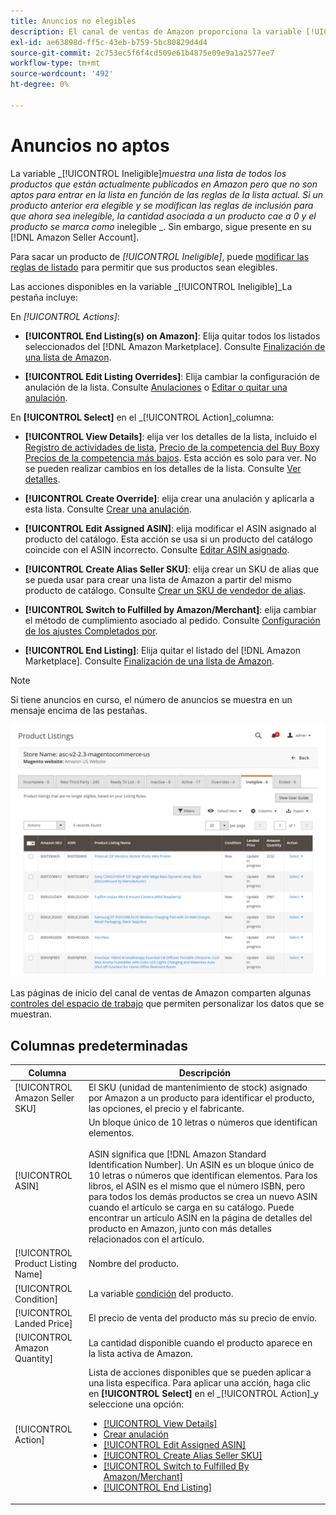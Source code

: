 ```yaml
---
title: Anuncios no elegibles
description: El canal de ventas de Amazon proporciona la variable [!UICONTROL Ineligible] para ayudarle a administrar los elementos no se pueden usar como listado basado en las reglas de listado actuales.
exl-id: ae63898d-ff5c-43eb-b759-5bc80829d4d4
source-git-commit: 2c753ec5f6f4cd509e61b4875e09e9a1a2577ee7
workflow-type: tm+mt
source-wordcount: '492'
ht-degree: 0%

---
```


# Anuncios no aptos

La variable _[!UICONTROL Ineligible]_muestra una lista de todos los productos que están actualmente publicados en Amazon pero que no son aptos para entrar en la lista en función de las reglas de la lista actual. Si un producto anterior era elegible y se modifican las reglas de inclusión para que ahora sea inelegible, la cantidad asociada a un producto cae a 0 y el producto se marca como_ inelegible _. Sin embargo, sigue presente en su [!DNL Amazon Seller Account].

Para sacar un producto de _[!UICONTROL Ineligible]_, puede [modificar las reglas de listado](./listing-rules.md) para permitir que sus productos sean elegibles.

Las acciones disponibles en la variable _[!UICONTROL Ineligible]_La pestaña incluye:

En _[!UICONTROL Actions]_:

- **[!UICONTROL End Listing(s) on Amazon]**: Elija quitar todos los listados seleccionados del [!DNL Amazon Marketplace]. Consulte [Finalización de una lista de Amazon](./end-listings-manually.md).

- **[!UICONTROL Edit Listing Overrides]**: Elija cambiar la configuración de anulación de la lista. Consulte [Anulaciones](./overrides.md) o [Editar o quitar una anulación](./creating-editing-overrides.md#edit-override-single-listing).

En **[!UICONTROL Select]** en el _[!UICONTROL Action]_columna:

- **[!UICONTROL View Details]**: elija ver los detalles de la lista, incluido el [Registro de actividades de lista](./product-listing-details.md#listing-activity-log), [Precio de la competencia del Buy Box](./product-listing-details.md#buy-box-competitor-pricing)y [Precios de la competencia más bajos](./product-listing-details.md#lowest-competitor-pricing). Esta acción es solo para ver. No se pueden realizar cambios en los detalles de la lista. Consulte [Ver detalles](./product-listing-details.md).

- **[!UICONTROL Create Override]**: elija crear una anulación y aplicarla a esta lista. Consulte [Crear una anulación](./creating-editing-overrides.md).

- **[!UICONTROL Edit Assigned ASIN]**: elija modificar el ASIN asignado al producto del catálogo. Esta acción se usa si un producto del catálogo coincide con el ASIN incorrecto. Consulte [Editar ASIN asignado](./edit-assigned-asin.md).

- **[!UICONTROL Create Alias Seller SKU]**: elija crear un SKU de alias que se pueda usar para crear una lista de Amazon a partir del mismo producto de catálogo. Consulte [Crear un SKU de vendedor de alias](./create-alias-seller-sku.md).

- **[!UICONTROL Switch to Fulfilled by Amazon/Merchant]**: elija cambiar el método de cumplimiento asociado al pedido. Consulte [Configuración de los ajustes Completados por](./fulfilled-by.md#configure-fulfilled-by-settings).

- **[!UICONTROL End Listing]**: Elija quitar el listado del [!DNL Amazon Marketplace]. Consulte [Finalización de una lista de Amazon](./end-listings-manually.md).

>[!NOTE]
>Si tiene anuncios en curso, el número de anuncios se muestra en un mensaje encima de las pestañas.

![Anuncios de Amazon no aptos](assets/amazon-ineligible-listings.png)

Las páginas de inicio del canal de ventas de Amazon comparten algunas [controles del espacio de trabajo](./workspace-controls.md) que permiten personalizar los datos que se muestran.

## Columnas predeterminadas

| Columna | Descripción |
|--- |--- |
| [!UICONTROL Amazon Seller SKU] | El SKU (unidad de mantenimiento de stock) asignado por Amazon a un producto para identificar el producto, las opciones, el precio y el fabricante. |
| [!UICONTROL ASIN] | Un bloque único de 10 letras o números que identifican elementos.<br><br>ASIN significa que [!DNL Amazon Standard Identification Number]. Un ASIN es un bloque único de 10 letras o números que identifican elementos. Para los libros, el ASIN es el mismo que el número ISBN, pero para todos los demás productos se crea un nuevo ASIN cuando el artículo se carga en su catálogo. Puede encontrar un artículo ASIN en la página de detalles del producto en Amazon, junto con más detalles relacionados con el artículo. |
| [!UICONTROL Product Listing Name] | Nombre del producto. |
| [!UICONTROL Condition] | La variable [condición](./product-listing-condition.md) del producto. |
| [!UICONTROL Landed Price] | El precio de venta del producto más su precio de envío. |
| [!UICONTROL Amazon Quantity] | La cantidad disponible cuando el producto aparece en la lista activa de Amazon. |
| [!UICONTROL Action] | Lista de acciones disponibles que se pueden aplicar a una lista específica. Para aplicar una acción, haga clic en **[!UICONTROL Select]** en el _[!UICONTROL Action]_y seleccione una opción:<ul><li>[[!UICONTROL View Details]](./product-listing-details.md)</li><li>[Crear anulación](./creating-editing-overrides.md)</li><li>[[!UICONTROL Edit Assigned ASIN]](./edit-assigned-asin.md)</li><li>[[!UICONTROL Create Alias Seller SKU]](./create-alias-seller-sku.md#region-specific)</li><li>[[!UICONTROL Switch to Fulfilled By Amazon/Merchant]](./fulfilled-by.md#configure-fulfilled-by-settings)</li><li>[[!UICONTROL End Listing]](./end-listings-manually.md)</li></ul> |
